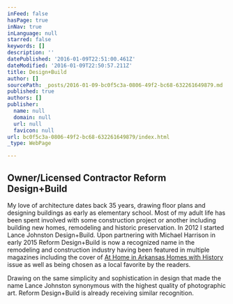 ```yaml
---
inFeed: false
hasPage: true
inNav: true
inLanguage: null
starred: false
keywords: []
description: ''
datePublished: '2016-01-09T22:51:00.461Z'
dateModified: '2016-01-09T22:50:57.211Z'
title: Design+Build
author: []
sourcePath: _posts/2016-01-09-bc0f5c3a-0806-49f2-bc68-632261649879.md
published: true
authors: []
publisher:
  name: null
  domain: null
  url: null
  favicon: null
url: bc0f5c3a-0806-49f2-bc68-632261649879/index.html
_type: WebPage

---
```

## 

## 

## Owner/Licensed Contractor  Reform Design+Build

My love of architecture dates back 35 years, drawing floor plans and designing buildings as early as elementary school.  Most of my adult life has been spent involved with some construction project or another including building new homes, remodeling and historic preservation.  In 2012 I started Lance Johnston Design+Build.  Upon partnering with Michael Harrison in early 2015 Reform Design+Build is now a recognized name in the remodeling and construction industry having been featured in multiple magazines including the cover of [At Home in Arkansas Homes with History][0] issue as well as being chosen as a local favorite by the readers.

Drawing on the same simplicity and sophistication in design that made the name Lance Johnston synonymous with the highest quality of photographic art. Reform Design+Build is already receiving similar recognition.

[0]: http://athomearkansas.com/article/portrait-of-a-home/